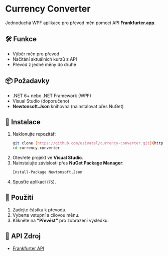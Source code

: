 # Currency Converter

Jednoduchá WPF aplikace pro převod měn pomocí API **Frankfurter.app**.

## 🛠️ Funkce
- Výběr měn pro převod
- Načítání aktuálních kurzů z API
- Převod z jedné měny do druhé

## 📦 Požadavky
- .NET 6+ nebo .NET Framework (WPF)
- Visual Studio (doporučeno)
- **Newtonsoft.Json** knihovna (nainstalovat přes NuGet)

## 🚀 Instalace
1. Naklonujte repozitář:
   ```sh
   git clone [https://github.com/uzivatel/currency-converter.git](https://github.com/los-pavlos/CurrencyConverter.git)
   cd currency-converter
   ```
2. Otevřete projekt ve **Visual Studio**.
3. Nainstalujte závislosti přes **NuGet Package Manager**:
   ```sh
   Install-Package Newtonsoft.Json
   ```
4. Spusťte aplikaci (`F5`).

## 📌 Použití
1. Zadejte částku k převodu.
2. Vyberte vstupní a cílovou měnu.
3. Klikněte na **"Převést"** pro zobrazení výsledku.

## 🔗 API Zdroj
- [Frankfurter API](https://www.frankfurter.app/)


